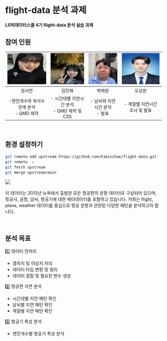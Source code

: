 # flight-data 분석 과제

**LS빅데이터스쿨 4기 flight-data 분석 실습 과제**

## 참여 인원

| <img src="./readme/seoyeon.jpg" width="100%" height="100"> | <img src="./readme/minchae.jpg" width="100%" height="100"> | <img src="./readme/jaewon.jpg" width="100%" height="100"> | <img src="./readme/sangwon.jpg" width="100%" height="100"> |
| :--------------------------------------------------------: | :--------------------------------------------------------: | :-------------------------------------------------------: | :--------------------------------------------------------: |
|                           권서연                           |                           김민채                           |                          박재원                           |                           오상원                           |
|        -엔진개수와 좌석수 관계 분석<br> - QMD 제작         |      - 시간대별 지연시간 분석 <br> - QMD 제작 및 CSS       |            - 날씨와 지연시간 분석 <br> - 발표             |               - 계절별 지연시간 조사 및 발표               |

<br>

## 환경 설정하기

```bash
git remote add upstream https://github.com/k1minchae/flight-data.git
git remote -v
git fetch upstream
git merge upstream/main
```

![](https://docs.ropensci.org/dittodb/articles/relational-nycflights.svg)

이 데이터는 2013년 뉴욕에서 출발한 모든 항공편의 운항 데이터로 구성되어 있으며, 항공사, 공항, 날씨, 항공기에 대한 메타데이터를 포함하고 있습니다. 저희는 flight, plane, weather 데이터를 중심으로 항공 운항과 관련된 다양한 패턴을 분석하고자 합니다.

<br>

## 분석 목표

1️⃣ 데이터 전처리

- 결측치 및 이상치 처리
- 데이터 타입 변환 및 정리
- 데이터 결합 및 필요한 변수 생성

2️⃣ 항공편 지연 분석

- 시간대별 지연 패턴 확인
- 날씨별 지연 패턴 확인
- 계절별 지연 패턴 확인

3️⃣ 항공기 특성 분석

- 엔진개수별 항공기 특성 분석

<br>
